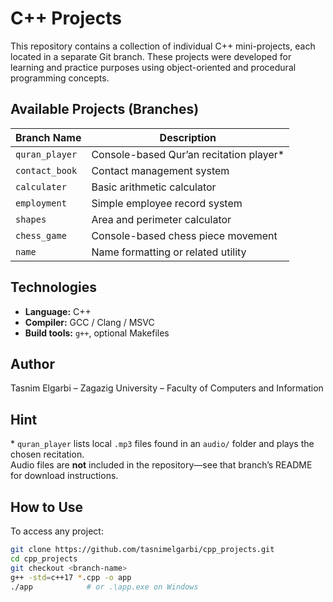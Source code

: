 # C++ Projects

This repository contains a collection of individual C++ mini-projects, each located in a separate Git branch. These projects were developed for learning and practice purposes using object-oriented and procedural programming concepts.

## Available Projects (Branches)

| Branch Name     | Description                          |
|------------------|--------------------------------------|
| `quran_player`   |Console-based Qur’an recitation player*| 
| `contact_book`   | Contact management system            |
| `calculater`     | Basic arithmetic calculator          |
| `employment`     | Simple employee record system        |
| `shapes`         | Area and perimeter calculator        |
| `chess_game`     | Console-based chess piece movement   |
| `name`           | Name formatting or related utility   |

## Technologies

- **Language:** C++
- **Compiler:** GCC / Clang / MSVC
- **Build tools:** `g++`, optional Makefiles


## Author

Tasnim Elgarbi – Zagazig University – Faculty of Computers and Information

## Hint
\* `quran_player` lists local `.mp3` files found in an `audio/` folder and plays the chosen recitation.  
Audio files are **not** included in the repository—see that branch’s README for download instructions.

## How to Use

To access any project:

```bash
git clone https://github.com/tasnimelgarbi/cpp_projects.git
cd cpp_projects
git checkout <branch-name>
g++ -std=c++17 *.cpp -o app
./app            # or .\app.exe on Windows

